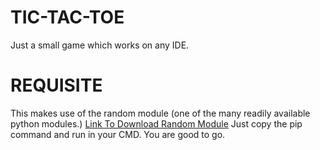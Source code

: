 # TIC-TAC-TOE
Just a small game which works on any IDE.

# REQUISITE
This makes use of the random module (one of the many readily available python modules.)
[Link To Download Random Module](https://pypi.org/project/random2/)
Just copy the pip command and run in your CMD. You are good to go.

